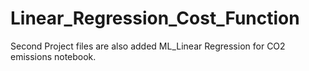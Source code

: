 # Linear_Regression_Cost_Function


Second Project files are also added ML_Linear Regression for CO2 emissions notebook. 
